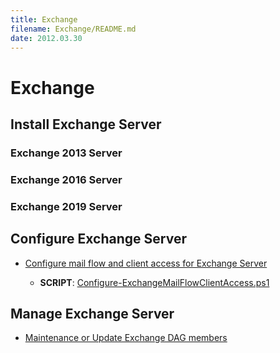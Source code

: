 ```yaml
---
title: Exchange
filename: Exchange/README.md
date: 2012.03.30
---
```


# Exchange

## Install Exchange Server

### Exchange 2013 Server

### Exchange 2016 Server

### Exchange 2019 Server


## Configure Exchange Server

- [Configure mail flow and client access for Exchange Server](Configure-mail-flow-and-client-access-for-Exchange-Server)

    - **SCRIPT**: [Configure-ExchangeMailFlowClientAccess.ps1](Configure-ExchangeMailFlowClientAccess.ps1)


## Manage Exchange Server

- [Maintenance or Update Exchange DAG members](Maintenance-or-Update-DAG-Members)

